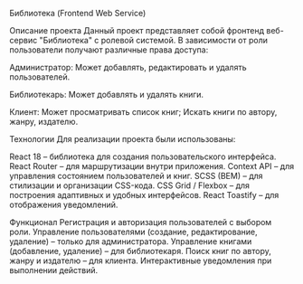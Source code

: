 Библиотека (Frontend Web Service)

Описание проекта
Данный проект представляет собой фронтенд веб-сервис "Библиотека" с ролевой системой. В зависимости от роли пользователи получают различные права доступа:

Администратор:
Может добавлять, редактировать и удалять пользователей.

Библиотекарь:
Может добавлять и удалять книги.

Клиент:
Может просматривать список книг;
Искать книги по автору, жанру, издателю.

Технологии
Для реализации проекта были использованы:

React 18 – библиотека для создания пользовательского интерфейса.
React Router – для маршрутизации внутри приложения.
Context API – для управления состоянием пользователей и книг.
SCSS (BEM) – для стилизации и организации CSS-кода.
CSS Grid / Flexbox – для построения адаптивных и удобных интерфейсов.
React Toastify – для отображения уведомлений.

Функционал
Регистрация и авторизация пользователей с выбором роли.
Управление пользователями (создание, редактирование, удаление) – только для администратора.
Управление книгами (добавление, удаление) – для библиотекаря.
Поиск книг по автору, жанру и издателю – для клиента.
Интерактивные уведомления при выполнении действий.
